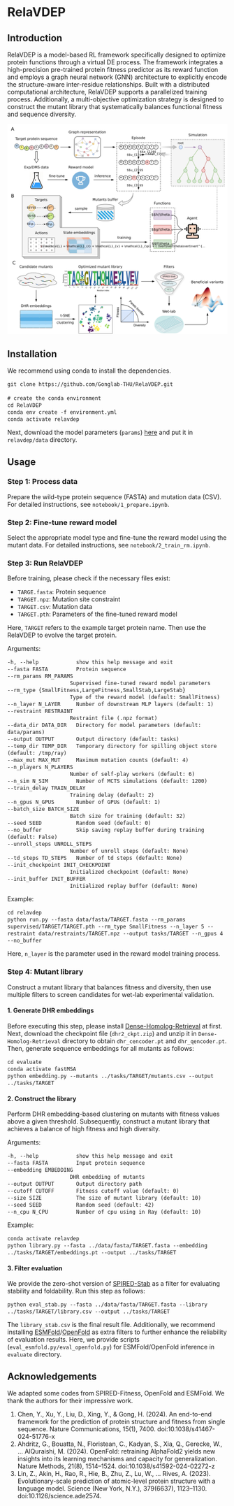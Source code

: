 # RelaVDEP

## Introduction

RelaVDEP is a model-based RL framework specifically designed to optimize protein functions through a virtual DE process. The framework integrates a high-precision pre-trained protein fitness predictor as its reward function and employs a graph neural network (GNN) architecture to explicitly encode the structure-aware inter-residue relationships. Built with a distributed computational architecture, RelaVDEP supports a parallelized training process. Additionally, a multi-objective optimization strategy is designed to construct the mutant library that systematically balances functional fitness and sequence diversity.

![](figures/RelaVDEP.svg "Dynamics path")

## Installation
We recommend using conda to install the dependencies.
```
git clone https://github.com/Gonglab-THU/RelaVDEP.git

# create the conda environment
cd RelaVDEP
conda env create -f environment.yml
conda activate relavdep
```

Next, download the model parameters (`params`) [here]() and put it in `relavdep/data` directory.

## Usage

### Step 1: Process data
Prepare the wild-type protein sequence (FASTA) and mutation data (CSV). For detailed instructions, see `notebook/1_prepare.ipynb`.

### Step 2: Fine-tune reward model
Select the appropriate model type and fine-tune the reward model using the mutant data. For detailed instructions, see `notebook/2_train_rm.ipynb`.

### Step 3: Run RelaVDEP
Before training, please check if the necessary files exist:

- `TARGE.fasta`: Protein sequence
- `TARGET.npz`: Mutation site constraint
- `TARGET.csv`: Mutation data
- `TARGET.pth`: Parameters of the fine-tuned reward model

Here, `TARGET` refers to the example target protein name. Then use the RelaVDEP to evolve the target protein. 

Arguments:
```
-h, --help            show this help message and exit
--fasta FASTA         Protein sequence
--rm_params RM_PARAMS
                    Supervised fine-tuned reward model parameters
--rm_type {SmallFitness,LargeFitness,SmallStab,LargeStab}
                    Type of the reward model (default: SmallFitness)
--n_layer N_LAYER     Number of downstream MLP layers (default: 1)
--restraint RESTRAINT
                    Restraint file (.npz format)
--data_dir DATA_DIR   Directory for model parameters (default: data/params)
--output OUTPUT       Output directory (default: tasks)
--temp_dir TEMP_DIR   Temporary directory for spilling object store (default: /tmp/ray)
--max_mut MAX_MUT     Maximum mutation counts (default: 4)
--n_players N_PLAYERS
                    Number of self-play workers (default: 6)
--n_sim N_SIM         Number of MCTS simulations (default: 1200)
--train_delay TRAIN_DELAY
                    Training delay (default: 2)
--n_gpus N_GPUS       Number of GPUs (default: 1)
--batch_size BATCH_SIZE
                    Batch size for training (default: 32)
--seed SEED           Random seed (default: 0)
--no_buffer           Skip saving replay buffer during training (default: False)
--unroll_steps UNROLL_STEPS
                    Number of unroll steps (default: None)
--td_steps TD_STEPS   Number of td steps (default: None)
--init_checkpoint INIT_CHECKPOINT
                    Initialized checkpoint (default: None)
--init_buffer INIT_BUFFER
                    Initialized replay buffer (default: None)
```

Example:
```
cd relavdep
python run.py --fasta data/fasta/TARGET.fasta --rm_params supervised/TARGET/TARGET.pth --rm_type SmallFitness --n_layer 5 --restraint data/restraints/TARGET.npz --output tasks/TARGET --n_gpus 4 --no_buffer 
```
Here, `n_layer` is the parameter used in the reward model training process.

### Step 4: Mutant library
Construct a mutant library that balances fitness and diversity, then use multiple filters to screen candidates for wet-lab experimental validation.

#### 1. Generate DHR embeddings
Before executing this step, please install [Dense-Homolog-Retrieval](https://github.com/ml4bio/Dense-Homolog-Retrieval) at first. Next, download the checkpoint file (`dhr2_ckpt.zip`) and unzip it in `Dense-Homolog-Retrieval` directory to obtain `dhr_cencoder.pt` and `dhr_qencoder.pt`. Then, generate sequence embeddings for all mutants as follows:
```
cd evaluate
conda activate fastMSA
python embedding.py --mutants ../tasks/TARGET/mutants.csv --output ../tasks/TARGET
```

#### 2. Construct the library
Perform DHR embedding-based clustering on mutants with fitness values above a given threshold. Subsequently, construct a mutant library that achieves a balance of high fitness and high diversity.

Arguments:
```
-h, --help            show this help message and exit
--fasta FASTA         Input protein sequence
--embedding EMBEDDING
                    DHR embedding of mutants
--output OUTPUT       Output directory path
--cutoff CUTOFF       Fitness cutoff value (default: 0)
--size SIZE           The size of mutant library (default: 10)
--seed SEED           Random seed (default: 42)
--n_cpu N_CPU         Number of cpu using in Ray (default: 10)
```
Example:
```
conda activate relavdep
python library.py --fasta ../data/fasta/TARGET.fasta --embedding ../tasks/TARGET/embeddings.pt --output ../tasks/TARGET
```

#### 3. Filter evaluation
We provide the zero-shot version of [SPIRED-Stab](https://www.nature.com/articles/s41467-024-51776-x) as a filter for evaluating stability and foldability. Run this step as follows:
```
python eval_stab.py --fasta ../data/fasta/TARGET.fasta --library ../tasks/TARGET/library.csv --output ../tasks/TARGET
```
The `library_stab.csv` is the final result file. Additionally, we recommend installing [ESMFold](https://www.science.org/doi/10.1126/science.ade2574)/[OpenFold](https://www.nature.com/articles/s41592-024-02272-z) as extra filters to further enhance the reliability of evaluation results. Here, we provide scripts (`eval_esmfold.py/eval_openfold.py`) for ESMFold/OpenFold inference in `evaluate` directory.

## Acknowledgements
We adapted some codes from SPIRED-Fitness, OpenFold and ESMFold. We thank the authors for their impressive work.
1. Chen, Y., Xu, Y., Liu, D., Xing, Y., & Gong, H. (2024). An end-to-end framework for the prediction of protein structure and fitness from single sequence. Nature Communications, 15(1), 7400. doi:10.1038/s41467-024-51776-x
2. Ahdritz, G., Bouatta, N., Floristean, C., Kadyan, S., Xia, Q., Gerecke, W., … AlQuraishi, M. (2024). OpenFold: retraining AlphaFold2 yields new insights into its learning mechanisms and capacity for generalization. Nature Methods, 21(8), 1514–1524. doi:10.1038/s41592-024-02272-z
3. Lin, Z., Akin, H., Rao, R., Hie, B., Zhu, Z., Lu, W., … Rives, A. (2023). Evolutionary-scale prediction of atomic-level protein structure with a language model. Science (New York, N.Y.), 379(6637), 1123–1130. doi:10.1126/science.ade2574.
